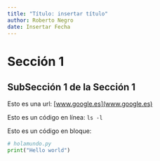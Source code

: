 ```yaml
---
title: "Título: insertar título"
author: Roberto Negro
date: Insertar Fecha
---
```


# Sección 1

## SubSección 1 de la Sección 1

Esto es una url: [www.google.es](www.google.es)

Esto es un código en línea: `ls -l`

Esto es un código en bloque:

```python
# holamundo.py
print("Hello world")
```

